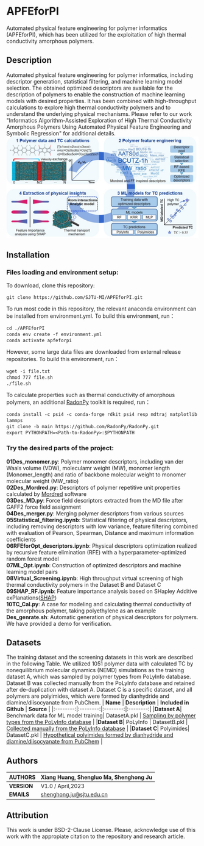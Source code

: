 # APFEforPI
Automated physical feature engineering for polymer informatics (APFEforPI), which has been utilized for the exploitation of high thermal conductivity amorphous polymers.
## Description
Automated physical feature engineering for polymer informatics, including descriptor generation, statistical filtering, and machine learning model selection. The obtained optimized descriptors are available for the description of polymers to enable the construction of machine learning models with desired properties. It has been combined with high-throughput calculations to explore high thermal conductivity polymers and to understand the underlying physical mechanisms.  Please refer to our work "Informatics Algorithm-Assisted Exploration of High Thermal Conductivity Amorphous Polymers Using Automated Physical Feature Engineering and Symbolic Regression" for additional details.
![workflow](https://github.com/SJTU-MI/APFEforPI/blob/main/workflow.jpg)
## Installation
### Files loading and environment setup:

To download, clone this repository:<br>
````
git clone https://github.com/SJTU-MI/APFEforPI.git
````

To run most code in this repository, the relevant anaconda environment can be installed from environment.yml. To build this environment, run：<br>
````
cd ./APFEforPI
conda env create -f environment.yml
conda activate apfeforpi
````
However, some large data files are downloaded from external release repositories. To build this environment, run：<br>
````
wget -i file.txt
chmod 777 file.sh
./file.sh
````
To calculate properties such as thermal conductivity of amorphous polymers, an additional [RadonPy](https://github.com/RadonPy/RadonPy) toolkit is required, run：<br>
````
conda install -c psi4 -c conda-forge rdkit psi4 resp mdtraj matplotlib lammps
git clone -b main https://github.com/RadonPy/RadonPy.git
export PYTHONPATH=<Path-to-RadonPy>:$PYTHONPATH
````

### Try the desired parts of the project:
**01Des_monomer.py**: Polymer monomer descriptors, including van der Waals volume (VDW), moleculamr weight (MW), monomer length (Monomer_length) and ratio of backbone molecular weight to monomer molecular weight (MW_ratio)<br>
**02Des_Mordred.py**: Descriptors of polymer repetitive unit properties calculated by [Mordred](https://github.com/mordred-descriptor/mordred) software<br>
**03Des_MD.py**: Force field descriptors extracted from the MD file after GAFF2 force field assignment<br>
**04Des_merger.py**: Merging polymer descriptors from various sources<br>
**05Statistical_filtering.ipynb**: Statistical filtering of physical descriptors, including removing descriptors with low variance, feature filtering combined with evaluation of Pearson, Spearman, Distance and maximum information coefficients<br>
**06RFEforOpt_descriptors.ipynb**: Physical descriptors optimization realized by recursive feature elimination (RFE) with a hyperparameter-optimized random forest model<br>
**07ML_Opt.ipynb**: Construction of optimized descriptors and machine learning model pairs<br>
**08Virtual_Screening.ipynb**: High throughput virtual screening of high thermal conductivity polymers in the Dataset B and Dataset C<br>
**09SHAP_RF.ipynb**: Feature importance analysis based on SHapley Additive exPlanations([SHAP](https://github.com/slundberg/shap))<br>
**10TC_Cal.py**: A case for modeling and calculating thermal conductivity of the amorphous polymer, taking polyethylene as an example<br>
**Des_genrate.sh**: Automatic generation of physical descriptors for polymers. We have provided a demo for verification.<br>

## Datasets

The training dataset and the screening datasets in this work are described in the following Table. We utilized 1051 polymer data with calculated TC by nonequilibrium molecular dynamics (NEMD) simulations as the training dataset A, which was sampled by polymer types from PoLyInfo database. Dataset B was collected manually from the PoLyInfo database and retained after de-duplication with dataset A. Dataset C is a specific dataset, and all polymers are polyimides, which were formed by dianhydride and diamine/diisocyanate from PubChem.
| **Name** | **Description** | **Included in Github** | **Source** |
|:--------:|:--------:|:--------:|:--------:|
|**Dataset A**| Benchmark data for ML model training| DatasetA.pkl | [Sampling by polymer types from the PoLyInfo database](https://doi.org/10.1038/s41524-022-00906-4)  | 
|**Dataset B**| PoLyInfo | DatasetB.pkl | [Collected manually from the PoLyInfo database](https://polymer.nims.go.jp/)  | 
|**Dataset C**| Polyimides| DatasetC.pkl | [Hypothetical polyimides formed by dianhydride and diamine/diisocyanate from PubChem](https://data.caltech.edu/records/hend5-jzt61) | 

## Authors

| **AUTHORS** |Xiang Huang, Shengluo Ma, Shenghong Ju            |
|-------------|--------------------------------------------------|
| **VERSION** | V1.0 / April,2023                               |
| **EMAILS**  | shenghong.ju@sjtu.edu.cn                         |

## Attribution
This work is under BSD-2-Clause License. Please, acknowledge use of this work with the appropiate citation to the repository and research article.
